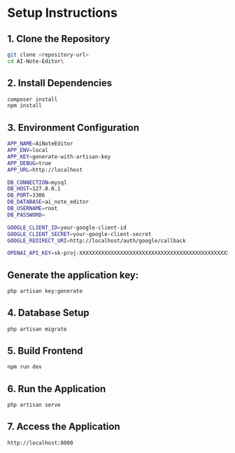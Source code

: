 # Setup Instructions

## 1. Clone the Repository

```bash
git clone <repository-url>
cd AI-Note-Editor\
```
## 2. Install Dependencies
```bash
composer install
npm install
```

## 3. Environment Configuration
```bash
APP_NAME=AiNoteEditor
APP_ENV=local
APP_KEY=generate-with-artisan-key
APP_DEBUG=true
APP_URL=http://localhost

DB_CONNECTION=mysql
DB_HOST=127.0.0.1
DB_PORT=3306
DB_DATABASE=ai_note_editor
DB_USERNAME=root
DB_PASSWORD=

GOOGLE_CLIENT_ID=your-google-client-id
GOOGLE_CLIENT_SECRET=your-google-client-secret
GOOGLE_REDIRECT_URI=http://localhost/auth/google/callback

OPENAI_API_KEY=sk-proj-XXXXXXXXXXXXXXXXXXXXXXXXXXXXXXXXXXXXXXXXXXXXXXXXXXXXXXXX
```
## Generate the application key:
```bash
php artisan key:generate
```
## 4. Database Setup
```bash
php artisan migrate
```

## 5. Build Frontend
```bash
npm run dev
```

## 6. Run the Application
```bash
php artisan serve
```

## 7. Access the Application
```bash
http://localhost:8000
```
